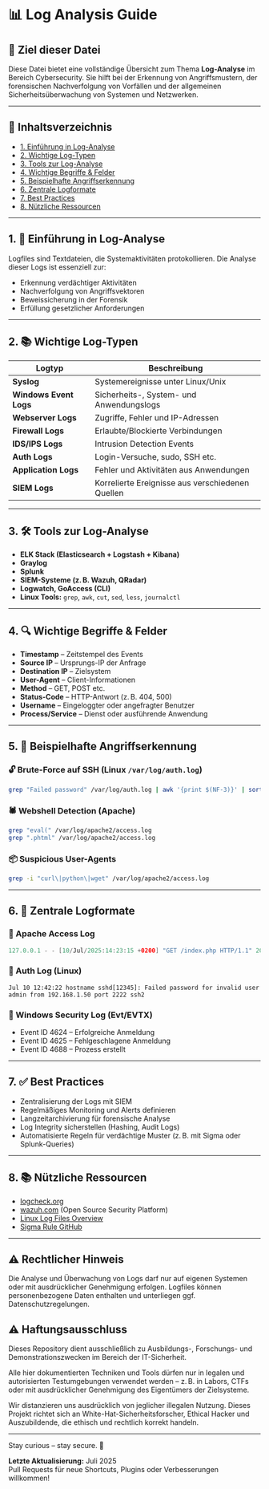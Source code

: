 # 📊 Log Analysis Guide

## 📘 Ziel dieser Datei

Diese Datei bietet eine vollständige Übersicht zum Thema **Log-Analyse** im Bereich Cybersecurity. Sie hilft bei der Erkennung von Angriffsmustern, der forensischen Nachverfolgung von Vorfällen und der allgemeinen Sicherheitsüberwachung von Systemen und Netzwerken.

---

## 🧭 Inhaltsverzeichnis

- [1. Einführung in Log-Analyse](#1-einführung-in-log-analyse)
- [2. Wichtige Log-Typen](#2-wichtige-log-typen)
- [3. Tools zur Log-Analyse](#3-tools-zur-log-analyse)
- [4. Wichtige Begriffe & Felder](#4-wichtige-begriffe--felder)
- [5. Beispielhafte Angriffserkennung](#5-beispielhafte-angriffserkennung)
- [6. Zentrale Logformate](#6-zentrale-logformate)
- [7. Best Practices](#7-best-practices)
- [8. Nützliche Ressourcen](#8-nützliche-ressourcen)

---

## 1. 🧾 Einführung in Log-Analyse

Logfiles sind Textdateien, die Systemaktivitäten protokollieren. Die Analyse dieser Logs ist essenziell zur:

- Erkennung verdächtiger Aktivitäten
- Nachverfolgung von Angriffsvektoren
- Beweissicherung in der Forensik
- Erfüllung gesetzlicher Anforderungen

---

## 2. 📚 Wichtige Log-Typen

| Logtyp | Beschreibung |
|--------|--------------|
| **Syslog** | Systemereignisse unter Linux/Unix |
| **Windows Event Logs** | Sicherheits-, System- und Anwendungslogs |
| **Webserver Logs** | Zugriffe, Fehler und IP-Adressen |
| **Firewall Logs** | Erlaubte/Blockierte Verbindungen |
| **IDS/IPS Logs** | Intrusion Detection Events |
| **Auth Logs** | Login-Versuche, sudo, SSH etc. |
| **Application Logs** | Fehler und Aktivitäten aus Anwendungen |
| **SIEM Logs** | Korrelierte Ereignisse aus verschiedenen Quellen |

---

## 3. 🛠️ Tools zur Log-Analyse

- **ELK Stack (Elasticsearch + Logstash + Kibana)**
- **Graylog**
- **Splunk**
- **SIEM-Systeme (z. B. Wazuh, QRadar)**
- **Logwatch, GoAccess (CLI)**
- **Linux Tools:** `grep`, `awk`, `cut`, `sed`, `less`, `journalctl`

---

## 4. 🔍 Wichtige Begriffe & Felder

- **Timestamp** – Zeitstempel des Events
- **Source IP** – Ursprungs-IP der Anfrage
- **Destination IP** – Zielsystem
- **User-Agent** – Client-Informationen
- **Method** – GET, POST etc.
- **Status-Code** – HTTP-Antwort (z. B. 404, 500)
- **Username** – Eingeloggter oder angefragter Benutzer
- **Process/Service** – Dienst oder ausführende Anwendung

---

## 5. 🚨 Beispielhafte Angriffserkennung

### 🔓 Brute-Force auf SSH (Linux `/var/log/auth.log`)
```bash
grep "Failed password" /var/log/auth.log | awk '{print $(NF-3)}' | sort | uniq -c | sort -nr
```

### 🕷️ Webshell Detection (Apache)
```bash
grep "eval(" /var/log/apache2/access.log
grep ".phtml" /var/log/apache2/access.log
```

### 📦 Suspicious User-Agents
```bash
grep -i "curl\|python\|wget" /var/log/apache2/access.log
```

---

## 6. 🧾 Zentrale Logformate

### 🔹 Apache Access Log
```swift
127.0.0.1 - - [10/Jul/2025:14:23:15 +0200] "GET /index.php HTTP/1.1" 200 2326 "-" "Mozilla/5.0"
```

### 🔹 Auth Log (Linux)
```pgsql
Jul 10 12:42:22 hostname sshd[12345]: Failed password for invalid user admin from 192.168.1.50 port 2222 ssh2
```

### 🔹 Windows Security Log (Evt/EVTX)
- Event ID 4624 – Erfolgreiche Anmeldung
- Event ID 4625 – Fehlgeschlagene Anmeldung
- Event ID 4688 – Prozess erstellt

--- 

## 7. ✅ Best Practices
- Zentralisierung der Logs mit SIEM
- Regelmäßiges Monitoring und Alerts definieren
- Langzeitarchivierung für forensische Analyse
- Log Integrity sicherstellen (Hashing, Audit Logs)
- Automatisierte Regeln für verdächtige Muster (z. B. mit Sigma oder Splunk-Queries)

---

## 8. 📚 Nützliche Ressourcen
- [logcheck.org](https://logcheck.org/)
- [wazuh.com](https://wazuh.com/) (Open Source Security Platform)
- [Linux Log Files Overview](https://www.loggly.com/ultimate-guide/linux-logging-basics/)
- [Sigma Rule GitHub](https://github.com/SigmaHQ/sigma)

---

## ⚠️ Rechtlicher Hinweis
Die Analyse und Überwachung von Logs darf nur auf eigenen Systemen oder mit ausdrücklicher Genehmigung erfolgen. Logfiles können personenbezogene Daten enthalten und unterliegen ggf. Datenschutzregelungen.

## ⚠️ Haftungsausschluss

Dieses Repository dient ausschließlich zu Ausbildungs-, Forschungs- und Demonstrationszwecken im Bereich der IT-Sicherheit.

Alle hier dokumentierten Techniken und Tools dürfen nur in legalen und autorisierten Testumgebungen verwendet werden – z. B. in Labors, CTFs oder mit ausdrücklicher Genehmigung des Eigentümers der Zielsysteme.

Wir distanzieren uns ausdrücklich von jeglicher illegalen Nutzung.
Dieses Projekt richtet sich an White-Hat-Sicherheitsforscher, Ethical Hacker und Auszubildende, die ethisch und rechtlich korrekt handeln.

--- 

Stay curious – stay secure. 🔐

**Letzte Aktualisierung:** Juli 2025  
Pull Requests für neue Shortcuts, Plugins oder Verbesserungen willkommen!